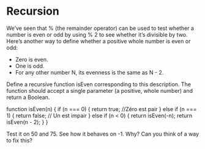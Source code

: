 # Recursion


We’ve seen that % (the remainder operator) can be used to test whether a number is even or odd by using % 2 to see whether it’s divisible by two. Here’s another way to define whether a positive whole number is even or odd:

* Zero is even.
* One is odd.
* For any other number N, its evenness is the same as N - 2.

Define a recursive function isEven corresponding to this description. The function should accept a single parameter (a positive, whole number) and return a Boolean.

function isEven(n) {
  if (n === 0) {
    return true;  //Zéro est pair
  } else if (n === 1) {
    return false; // Un est impair
  } else if (n < 0) {
    return isEven(-n); 
    return isEven(n - 2); 
  }
}

Test it on 50 and 75. See how it behaves on -1. Why? Can you think of a way to fix this?
